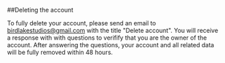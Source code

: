 ##Deleting the account

To fully delete your account, please send an email to birdlakestudios@gmail.com with the title "Delete account". You will receive a response with
with questions to verifify that you are the owner of the account. After answering the questions, your account and all related data will be fully
removed within 48 hours.
